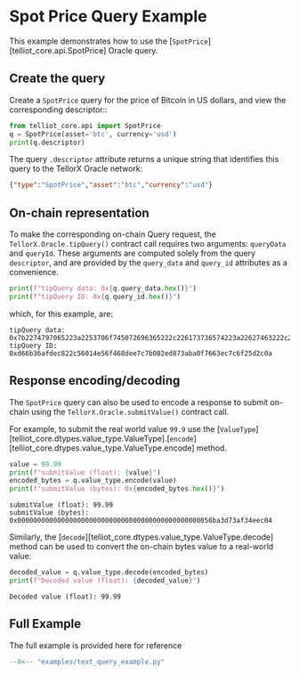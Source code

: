 # Spot Price Query Example

This example demonstrates how to use the 
[`SpotPrice`][telliot_core.api.SpotPrice] Oracle query.

## Create the query

Create a `SpotPrice` query for the price of Bitcoin in US dollars,
and view the corresponding descriptor::

```python
from telliot_core.api import SpotPrice
q = SpotPrice(asset='btc', currency='usd')
print(q.descriptor)
```

The query `.descriptor` attribute returns a unique string that identifies this query to the 
TellorX Oracle network:

```json
{"type":"SpotPrice","asset":"btc","currency":"usd"}
```

## On-chain representation

To make the corresponding on-chain Query request, 
the `TellorX.Oracle.tipQuery()` contract call
requires two arguments: `queryData` and `queryId`.  These arguments are computed solely from the
query `descriptor`, and are provided by 
the `query_data` and `query_id` attributes as a convenience.

```python
print(f"tipQuery data: 0x{q.query_data.hex()}")
print(f"tipQuery ID: 0x{q.query_id.hex()}")
```

which, for this example, are:

    tipQuery data: 0x7b2274797065223a2253706f745072696365222c226173736574223a22627463222c2263757272656e6379223a22757364227d
    tipQuery ID: 0xd66b36afdec822c56014e56f468dee7c7b082ed873aba0f7663ec7c6f25d2c0a

## Response encoding/decoding

The `SpotPrice` query can also be used to encode a response
to submit on-chain using the `TellorX.Oracle.submitValue()` contract call.

For example, to submit the real world value `99.9` use the 
[`ValueType`][telliot_core.dtypes.value_type.ValueType].[`encode`][telliot_core.dtypes.value_type.ValueType.encode] 
method.

```python
value = 99.99
print(f"submitValue (float): {value}")
encoded_bytes = q.value_type.encode(value)
print(f"submitValue (bytes): 0x{encoded_bytes.hex()}")
```

    submitValue (float): 99.99
    submitValue (bytes): 0x0000000000000000000000000000000000000000000000056ba3d73af34eec04

Similarly, the 
[`decode`][telliot_core.dtypes.value_type.ValueType.decode] method can be used to convert
the on-chain bytes value to a real-world value:

```python
decoded_value = q.value_type.decode(encoded_bytes)
print(f"Decoded value (float): {decoded_value}")
```

    Decoded value (float): 99.99


## Full Example

The full example is provided here for reference

```python
--8<-- "examples/text_query_example.py"
```
